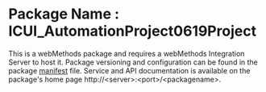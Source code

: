# Package Name : ICUI_AutomationProject0619Project
This is a webMethods package and requires a webMethods Integration Server to host it. Package versioning and configuration can be found in the package [manifest](./ICUI_AutomationProject0619Project/manifest.v3) file. Service and API documentation is available on the package's home page http://&lt;server&gt;:&lt;port&gt;/&lt;packagename>.